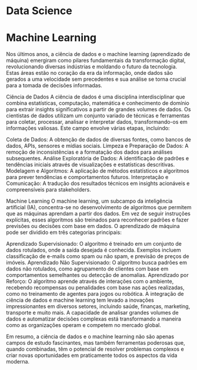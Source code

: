 ﻿# Data Science 
# Machine Learning

Nos últimos anos, a ciência de dados e o machine learning (aprendizado de máquina) emergiram como pilares fundamentais da transformação digital, revolucionando diversas indústrias e moldando o futuro da tecnologia. Estas áreas estão no coração da era da informação, onde dados são gerados a uma velocidade sem precedentes e sua análise se torna crucial para a tomada de decisões informadas.

Ciência de Dados
A ciência de dados é uma disciplina interdisciplinar que combina estatísticas, computação, matemática e conhecimento de domínio para extrair insights significativos a partir de grandes volumes de dados. Os cientistas de dados utilizam um conjunto variado de técnicas e ferramentas para coletar, processar, analisar e interpretar dados, transformando-os em informações valiosas. Este campo envolve várias etapas, incluindo:

Coleta de Dados: A obtenção de dados de diversas fontes, como bancos de dados, APIs, sensores e mídias sociais.
Limpeza e Preparação de Dados: A remoção de inconsistências e a formatação dos dados para análises subsequentes.
Análise Exploratória de Dados: A identificação de padrões e tendências iniciais através de visualizações e estatísticas descritivas.
Modelagem e Algoritmos: A aplicação de métodos estatísticos e algoritmos para prever tendências e comportamentos futuros.
Interpretação e Comunicação: A tradução dos resultados técnicos em insights acionáveis e compreensíveis para stakeholders.

Machine Learning
O machine learning, um subcampo da inteligência artificial (IA), concentra-se no desenvolvimento de algoritmos que permitem que as máquinas aprendam a partir dos dados. Em vez de seguir instruções explícitas, esses algoritmos são treinados para reconhecer padrões e fazer previsões ou decisões com base em dados. O aprendizado de máquina pode ser dividido em três categorias principais:

Aprendizado Supervisionado: O algoritmo é treinado em um conjunto de dados rotulados, onde a saída desejada é conhecida. Exemplos incluem classificação de e-mails como spam ou não spam, e previsão de preços de imóveis.
Aprendizado Não Supervisionado: O algoritmo busca padrões em dados não rotulados, como agrupamento de clientes com base em comportamentos semelhantes ou detecção de anomalias.
Aprendizado por Reforço: O algoritmo aprende através de interações com o ambiente, recebendo recompensas ou penalidades com base nas ações realizadas, como no treinamento de agentes para jogos ou robótica.
A integração de ciência de dados e machine learning tem levado a inovações impressionantes em diversos setores, incluindo saúde, finanças, marketing, transporte e muito mais. A capacidade de analisar grandes volumes de dados e automatizar decisões complexas está transformando a maneira como as organizações operam e competem no mercado global.

Em resumo, a ciência de dados e o machine learning não são apenas campos de estudo fascinantes, mas também ferramentas poderosas que, quando combinadas, têm o potencial de resolver problemas complexos e criar novas oportunidades em praticamente todos os aspectos da vida moderna.

